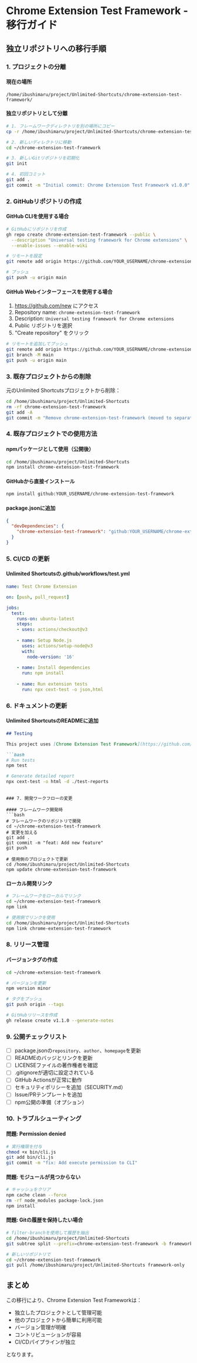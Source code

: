 # Chrome Extension Test Framework - 移行ガイド

## 独立リポジトリへの移行手順

### 1. プロジェクトの分離

#### 現在の場所
```
/home/ibushimaru/project/Unlimited-Shortcuts/chrome-extension-test-framework/
```

#### 独立リポジトリとして分離
```bash
# 1. フレームワークディレクトリを別の場所にコピー
cp -r /home/ibushimaru/project/Unlimited-Shortcuts/chrome-extension-test-framework ~/chrome-extension-test-framework

# 2. 新しいディレクトリに移動
cd ~/chrome-extension-test-framework

# 3. 新しいGitリポジトリを初期化
git init

# 4. 初回コミット
git add .
git commit -m "Initial commit: Chrome Extension Test Framework v1.0.0"
```

### 2. GitHubリポジトリの作成

#### GitHub CLIを使用する場合
```bash
# GitHubにリポジトリを作成
gh repo create chrome-extension-test-framework --public \
  --description "Universal testing framework for Chrome extensions" \
  --enable-issues --enable-wiki

# リモートを設定
git remote add origin https://github.com/YOUR_USERNAME/chrome-extension-test-framework.git

# プッシュ
git push -u origin main
```

#### GitHub Webインターフェースを使用する場合
1. https://github.com/new にアクセス
2. Repository name: `chrome-extension-test-framework`
3. Description: `Universal testing framework for Chrome extensions`
4. Public リポジトリを選択
5. "Create repository" をクリック

```bash
# リモートを追加してプッシュ
git remote add origin https://github.com/YOUR_USERNAME/chrome-extension-test-framework.git
git branch -M main
git push -u origin main
```

### 3. 既存プロジェクトからの削除

元のUnlimited Shortcutsプロジェクトから削除：
```bash
cd /home/ibushimaru/project/Unlimited-Shortcuts
rm -rf chrome-extension-test-framework
git add -A
git commit -m "Remove chrome-extension-test-framework (moved to separate repository)"
```

### 4. 既存プロジェクトでの使用方法

#### npmパッケージとして使用（公開後）
```bash
cd /home/ibushimaru/project/Unlimited-Shortcuts
npm install chrome-extension-test-framework
```

#### GitHubから直接インストール
```bash
npm install github:YOUR_USERNAME/chrome-extension-test-framework
```

#### package.jsonに追加
```json
{
  "devDependencies": {
    "chrome-extension-test-framework": "github:YOUR_USERNAME/chrome-extension-test-framework"
  }
}
```

### 5. CI/CD の更新

#### Unlimited Shortcutsの.github/workflows/test.yml
```yaml
name: Test Chrome Extension

on: [push, pull_request]

jobs:
  test:
    runs-on: ubuntu-latest
    steps:
    - uses: actions/checkout@v3
    
    - name: Setup Node.js
      uses: actions/setup-node@v3
      with:
        node-version: '16'
    
    - name: Install dependencies
      run: npm install
    
    - name: Run extension tests
      run: npx cext-test -o json,html
```

### 6. ドキュメントの更新

#### Unlimited ShortcutsのREADMEに追加
```markdown
## Testing

This project uses [Chrome Extension Test Framework](https://github.com/YOUR_USERNAME/chrome-extension-test-framework) for quality assurance.

```bash
# Run tests
npm test

# Generate detailed report
npx cext-test -o html -d ./test-reports
```
```

### 7. 開発ワークフローの変更

#### フレームワーク開発時
```bash
# フレームワークのリポジトリで開発
cd ~/chrome-extension-test-framework
# 変更を加える
git add .
git commit -m "feat: Add new feature"
git push

# 使用側のプロジェクトで更新
cd /home/ibushimaru/project/Unlimited-Shortcuts
npm update chrome-extension-test-framework
```

#### ローカル開発リンク
```bash
# フレームワークをローカルでリンク
cd ~/chrome-extension-test-framework
npm link

# 使用側でリンクを使用
cd /home/ibushimaru/project/Unlimited-Shortcuts
npm link chrome-extension-test-framework
```

### 8. リリース管理

#### バージョンタグの作成
```bash
cd ~/chrome-extension-test-framework

# バージョンを更新
npm version minor

# タグをプッシュ
git push origin --tags

# GitHubリリースを作成
gh release create v1.1.0 --generate-notes
```

### 9. 公開チェックリスト

- [ ] package.jsonの`repository`、`author`、`homepage`を更新
- [ ] READMEのバッジとリンクを更新
- [ ] LICENSEファイルの著作権者を確認
- [ ] .gitignoreが適切に設定されている
- [ ] GitHub Actionsが正常に動作
- [ ] セキュリティポリシーを追加（SECURITY.md）
- [ ] Issue/PRテンプレートを追加
- [ ] npm公開の準備（オプション）

### 10. トラブルシューティング

#### 問題: Permission denied
```bash
# 実行権限を付与
chmod +x bin/cli.js
git add bin/cli.js
git commit -m "fix: Add execute permission to CLI"
```

#### 問題: モジュールが見つからない
```bash
# キャッシュをクリア
npm cache clean --force
rm -rf node_modules package-lock.json
npm install
```

#### 問題: Gitの履歴を保持したい場合
```bash
# filter-branchを使用して履歴を抽出
cd /home/ibushimaru/project/Unlimited-Shortcuts
git subtree split --prefix=chrome-extension-test-framework -b framework-only

# 新しいリポジトリで
cd ~/chrome-extension-test-framework
git pull /home/ibushimaru/project/Unlimited-Shortcuts framework-only
```

## まとめ

この移行により、Chrome Extension Test Frameworkは：
- 独立したプロジェクトとして管理可能
- 他のプロジェクトから簡単に利用可能
- バージョン管理が明確
- コントリビューションが容易
- CI/CDパイプラインが独立

となります。